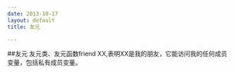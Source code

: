 ```yaml
---
date: 2013-10-17
layout: default
title: 友元

---
```

##友元
友元类、友元函数friend XX,表明XX是我的朋友，它能访问我的任何成员变量，包括私有成员变量。
